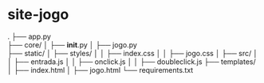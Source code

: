 # site-jogo

.
├── app.py               
├── core/
│   ├── __init__.py
│   ├── jogo.py           
├── static/
│   ├── styles/
│   │   ├── index.css
│   │   ├── jogo.css
│   ├── src/
│   │   ├── entrada.js
│   │   ├── onclick.js
│   │   ├── doubleclick.js
├── templates/
│   ├── index.html
│   ├── jogo.html
└── requirements.txt      

